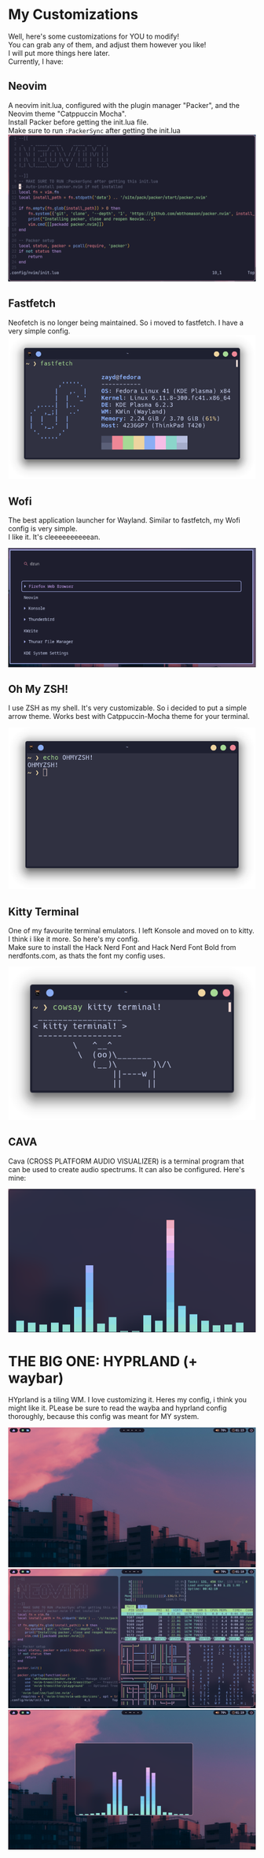 # My Customizations
Well, here's some customizations for YOU to modify!\
You can grab any of them, and adjust them however you like!\
I will put more things here later.\
Currently, I have:
## Neovim
A neovim init.lua, configured with the plugin manager "Packer", and the Neovim theme "Catppuccin Mocha".\
Install Packer before getting the init.lua file.\
Make sure to run `:PackerSync` after getting the init.lua
![Neovim](screenshots/neovim.png)
## Fastfetch
Neofetch is no longer being maintained. So i moved to fastfetch. I have a very simple config.
![Fastfetch](screenshots/fastfetch.png)
## Wofi
The best application launcher for Wayland. Similar to fastfetch, my Wofi config is very simple.\
I like it. It's cleeeeeeeeeean.

![Rofi](screenshots/wofi.png)
## Oh My ZSH!
I use ZSH as my shell. It's very customizable. So i decided to put a simple arrow theme. Works best with Catppuccin-Mocha theme for your terminal.

![OhMyZSH](screenshots/ohmyzsh.png)
## Kitty Terminal
One of my favourite terminal emulators. I left Konsole and moved on to kitty. I think i like it more. So here's my config.\
Make sure to install the Hack Nerd Font and Hack Nerd Font Bold from nerdfonts.com, as thats the font my config uses.

![kitty](screenshots/kitty.png)
## CAVA
Cava (CROSS PLATFORM AUDIO VISUALIZER) is a terminal program that can be used to create audio spectrums. It can also be configured. Here's mine:

![cava](screenshots/cava2.png)
# THE BIG ONE: HYPRLAND (+ waybar)
HYprland is a tiling WM. I love customizing it. Heres my config, i think you might like it. PLease be sure to read the wayba and hyprland config thoroughly, because this config was meant for MY system.

![bruh](screenshots/HYPR.png) ![bruh](screenshots/busy.png) ![bruh](screenshots/cava.png)
